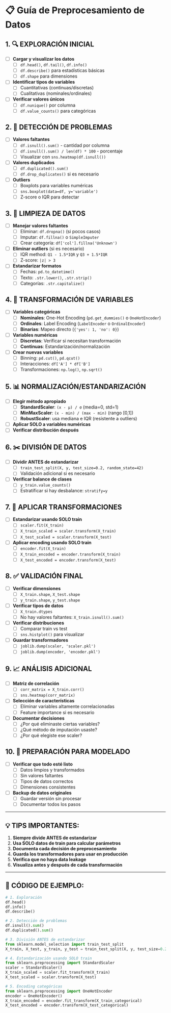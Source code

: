 # 📋 Guía de Preprocesamiento de Datos

## 1. 🔍 EXPLORACIÓN INICIAL
- [ ] **Cargar y visualizar los datos**
  - [ ] `df.head()`, `df.tail()`, `df.info()`
  - [ ] `df.describe()` para estadísticas básicas
  - [ ] `df.shape` para dimensiones
- [ ] **Identificar tipos de variables**
  - [ ] Cuantitativas (continuas/discretas)
  - [ ] Cualitativas (nominales/ordinales)
- [ ] **Verificar valores únicos**
  - [ ] `df.nunique()` por columna
  - [ ] `df.value_counts()` para categóricas

## 2. 🚨 DETECCIÓN DE PROBLEMAS
- [ ] **Valores faltantes**
  - [ ] `df.isnull().sum()` - cantidad por columna
  - [ ] `df.isnull().sum() / len(df) * 100` - porcentaje
  - [ ] Visualizar con `sns.heatmap(df.isnull())`
- [ ] **Valores duplicados**
  - [ ] `df.duplicated().sum()`
  - [ ] `df.drop_duplicates()` si es necesario
- [ ] **Outliers**
  - [ ] Boxplots para variables numéricas
  - [ ] `sns.boxplot(data=df, y='variable')`
  - [ ] Z-score o IQR para detectar

## 3. 🧹 LIMPIEZA DE DATOS
- [ ] **Manejar valores faltantes**
  - [ ] Eliminar: `df.dropna()` (si pocos casos)
  - [ ] Imputar: `df.fillna()` o `SimpleImputer`
  - [ ] Crear categoría: `df['col'].fillna('Unknown')`
- [ ] **Eliminar outliers** (si es necesario)
  - [ ] IQR method: `Q1 - 1.5*IQR` y `Q3 + 1.5*IQR`
  - [ ] Z-score: `|z| > 3`
- [ ] **Estandarizar formatos**
  - [ ] Fechas: `pd.to_datetime()`
  - [ ] Texto: `.str.lower()`, `.str.strip()`
  - [ ] Categorías: `.str.capitalize()`

## 4. 🔄 TRANSFORMACIÓN DE VARIABLES
- [ ] **Variables categóricas**
  - [ ] **Nominales**: One-Hot Encoding (`pd.get_dummies()` o `OneHotEncoder`)
  - [ ] **Ordinales**: Label Encoding (`LabelEncoder` o `OrdinalEncoder`)
  - [ ] **Binarias**: Mapeo directo (`{'yes': 1, 'no': 0}`)
- [ ] **Variables numéricas**
  - [ ] **Discretas**: Verificar si necesitan transformación
  - [ ] **Continuas**: Estandarización/normalización
- [ ] **Crear nuevas variables**
  - [ ] Binning: `pd.cut()`, `pd.qcut()`
  - [ ] Interacciones: `df['A'] * df['B']`
  - [ ] Transformaciones: `np.log()`, `np.sqrt()`

## 5. 📊 NORMALIZACIÓN/ESTANDARIZACIÓN
- [ ] **Elegir método apropiado**
  - [ ] **StandardScaler**: `(x - μ) / σ` (media=0, std=1)
  - [ ] **MinMaxScaler**: `(x - min) / (max - min)` (rango [0,1])
  - [ ] **RobustScaler**: usa mediana e IQR (resistente a outliers)
- [ ] **Aplicar SOLO a variables numéricas**
- [ ] **Verificar distribución después**

## 6. ✂️ DIVISIÓN DE DATOS
- [ ] **Dividir ANTES de estandarizar**
  - [ ] `train_test_split(X, y, test_size=0.2, random_state=42)`
  - [ ] Validación adicional si es necesario
- [ ] **Verificar balance de clases**
  - [ ] `y_train.value_counts()`
  - [ ] Estratificar si hay desbalance: `stratify=y`

## 7. 🎯 APLICAR TRANSFORMACIONES
- [ ] **Estandarizar usando SOLO train**
  - [ ] `scaler.fit(X_train)`
  - [ ] `X_train_scaled = scaler.transform(X_train)`
  - [ ] `X_test_scaled = scaler.transform(X_test)`
- [ ] **Aplicar encoding usando SOLO train**
  - [ ] `encoder.fit(X_train)`
  - [ ] `X_train_encoded = encoder.transform(X_train)`
  - [ ] `X_test_encoded = encoder.transform(X_test)`

## 8. ✅ VALIDACIÓN FINAL
- [ ] **Verificar dimensiones**
  - [ ] `X_train.shape`, `X_test.shape`
  - [ ] `y_train.shape`, `y_test.shape`
- [ ] **Verificar tipos de datos**
  - [ ] `X_train.dtypes`
  - [ ] No hay valores faltantes: `X_train.isnull().sum()`
- [ ] **Verificar distribuciones**
  - [ ] Comparar train vs test
  - [ ] `sns.histplot()` para visualizar
- [ ] **Guardar transformadores**
  - [ ] `joblib.dump(scaler, 'scaler.pkl')`
  - [ ] `joblib.dump(encoder, 'encoder.pkl')`

## 9. 📈 ANÁLISIS ADICIONAL
- [ ] **Matriz de correlación**
  - [ ] `corr_matrix = X_train.corr()`
  - [ ] `sns.heatmap(corr_matrix)`
- [ ] **Selección de características**
  - [ ] Eliminar variables altamente correlacionadas
  - [ ] Feature importance si es necesario
- [ ] **Documentar decisiones**
  - [ ] ¿Por qué eliminaste ciertas variables?
  - [ ] ¿Qué método de imputación usaste?
  - [ ] ¿Por qué elegiste ese scaler?

## 10. 🚀 PREPARACIÓN PARA MODELADO
- [ ] **Verificar que todo esté listo**
  - [ ] Datos limpios y transformados
  - [ ] Sin valores faltantes
  - [ ] Tipos de datos correctos
  - [ ] Dimensiones consistentes
- [ ] **Backup de datos originales**
  - [ ] Guardar versión sin procesar
  - [ ] Documentar todos los pasos

---

## 💡 TIPS IMPORTANTES:

1. **Siempre divide ANTES de estandarizar**
2. **Usa SOLO datos de train para calcular parámetros**
3. **Documenta cada decisión de preprocesamiento**
4. **Guarda los transformadores para usar en producción**
5. **Verifica que no haya data leakage**
6. **Visualiza antes y después de cada transformación**

---

## 📝 CÓDIGO DE EJEMPLO:

```python
# 1. Exploración
df.head()
df.info()
df.describe()

# 2. Detección de problemas
df.isnull().sum()
df.duplicated().sum()

# 3. División ANTES de estandarizar
from sklearn.model_selection import train_test_split
X_train, X_test, y_train, y_test = train_test_split(X, y, test_size=0.2, random_state=42)

# 4. Estandarización usando SOLO train
from sklearn.preprocessing import StandardScaler
scaler = StandardScaler()
X_train_scaled = scaler.fit_transform(X_train)
X_test_scaled = scaler.transform(X_test)

# 5. Encoding categóricas
from sklearn.preprocessing import OneHotEncoder
encoder = OneHotEncoder()
X_train_encoded = encoder.fit_transform(X_train_categorical)
X_test_encoded = encoder.transform(X_test_categorical)
```
